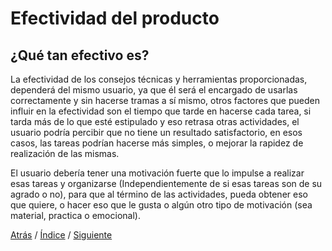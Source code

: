 # Efectividad del producto

## ¿Qué tan efectivo es?
La efectividad de los consejos técnicas y herramientas proporcionadas, dependerá del mismo usuario, ya que él será el encargado de usarlas correctamente y sin hacerse tramas a sí mismo, otros factores que pueden influir en la efectividad son el tiempo que tarde en hacerse cada tarea, si tarda más de lo que esté estipulado y eso retrasa otras actividades, el usuario podría percibir que no tiene un resultado satisfactorio, en esos casos, las tareas podrían hacerse más simples, o mejorar la rapidez de realización de las mismas.

El usuario debería tener una motivación fuerte que lo impulse a realizar esas tareas y organizarse (Independientemente de si esas tareas son de su agrado o no), para que al término de las actividades, pueda obtener eso que quiere, o hacer eso que le gusta o algún otro tipo de motivación (sea material, practica o emocional).




[Atrás](https://github.com/Ibis-C/Metodos-de-organizaci-n/blob/Angel_Ricalde/Capacidadesdelproducto.md#capacidades-del-producto)
/ [Índice](https://github.com/Ibis-C/Metodos-de-organizaci-n/tree/main#%C3%ADndice "íNDICE") /
[Siguiente](https://github.com/Ibis-C/Metodos-de-organizaci-n/blob/Ibis-Carrilllo-Araujo/Especificacióndeplataformas.md#especificación-de-las-plataformas)
